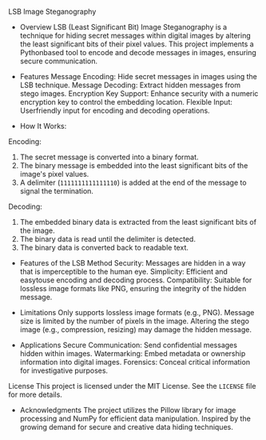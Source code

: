 LSB Image Steganography

 - Overview
LSB (Least Significant Bit) Image Steganography is a technique for hiding secret messages within digital images by altering the least significant bits of their pixel values. This project implements a Pythonbased tool to encode and decode messages in images, ensuring secure communication.


 - Features
 Message Encoding: Hide secret messages in images using the LSB technique.
 Message Decoding: Extract hidden messages from stego images.
 Encryption Key Support: Enhance security with a numeric encryption key to control the embedding location.
 Flexible Input: Userfriendly input for encoding and decoding operations.


- How It Works:

 Encoding:
1. The secret message is converted into a binary format.
2. The binary message is embedded into the least significant bits of the image's pixel values.
3. A delimiter (`1111111111111110`) is added at the end of the message to signal the termination.

 Decoding:
1. The embedded binary data is extracted from the least significant bits of the image.
2. The binary data is read until the delimiter is detected.
3. The binary data is converted back to readable text.


 - Features of the LSB Method
 Security: Messages are hidden in a way that is imperceptible to the human eye.
 Simplicity: Efficient and easytouse encoding and decoding process.
 Compatibility: Suitable for lossless image formats like PNG, ensuring the integrity of the hidden message.


 - Limitations
 Only supports lossless image formats (e.g., PNG).
 Message size is limited by the number of pixels in the image.
 Altering the stego image (e.g., compression, resizing) may damage the hidden message.


 - Applications
 Secure Communication: Send confidential messages hidden within images.
 Watermarking: Embed metadata or ownership information into digital images.
 Forensics: Conceal critical information for investigative purposes.


 License
This project is licensed under the MIT License. See the `LICENSE` file for more details.



 - Acknowledgments
 The project utilizes the Pillow library for image processing and NumPy for efficient data manipulation.
 Inspired by the growing demand for secure and creative data hiding techniques.

